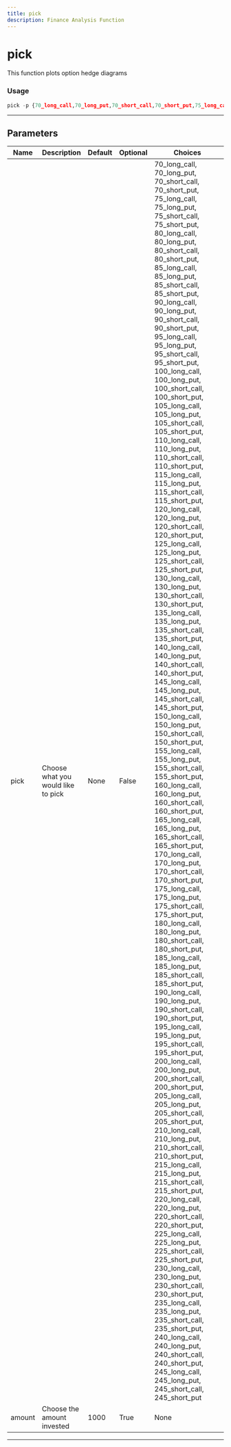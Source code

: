 ```yaml
---
title: pick
description: Finance Analysis Function
---
```


# pick

This function plots option hedge diagrams

### Usage

```python
pick -p {70_long_call,70_long_put,70_short_call,70_short_put,75_long_call,75_long_put,75_short_call,75_short_put,80_long_call,80_long_put,80_short_call,80_short_put,85_long_call,85_long_put,85_short_call,85_short_put,90_long_call,90_long_put,90_short_call,90_short_put,95_long_call,95_long_put,95_short_call,95_short_put,100_long_call,100_long_put,100_short_call,100_short_put,105_long_call,105_long_put,105_short_call,105_short_put,110_long_call,110_long_put,110_short_call,110_short_put,115_long_call,115_long_put,115_short_call,115_short_put,120_long_call,120_long_put,120_short_call,120_short_put,125_long_call,125_long_put,125_short_call,125_short_put,130_long_call,130_long_put,130_short_call,130_short_put,135_long_call,135_long_put,135_short_call,135_short_put,140_long_call,140_long_put,140_short_call,140_short_put,145_long_call,145_long_put,145_short_call,145_short_put,150_long_call,150_long_put,150_short_call,150_short_put,155_long_call,155_long_put,155_short_call,155_short_put,160_long_call,160_long_put,160_short_call,160_short_put,165_long_call,165_long_put,165_short_call,165_short_put,170_long_call,170_long_put,170_short_call,170_short_put,175_long_call,175_long_put,175_short_call,175_short_put,180_long_call,180_long_put,180_short_call,180_short_put,185_long_call,185_long_put,185_short_call,185_short_put,190_long_call,190_long_put,190_short_call,190_short_put,195_long_call,195_long_put,195_short_call,195_short_put,200_long_call,200_long_put,200_short_call,200_short_put,205_long_call,205_long_put,205_short_call,205_short_put,210_long_call,210_long_put,210_short_call,210_short_put,215_long_call,215_long_put,215_short_call,215_short_put,220_long_call,220_long_put,220_short_call,220_short_put,225_long_call,225_long_put,225_short_call,225_short_put,230_long_call,230_long_put,230_short_call,230_short_put,235_long_call,235_long_put,235_short_call,235_short_put,240_long_call,240_long_put,240_short_call,240_short_put,245_long_call,245_long_put,245_short_call,245_short_put} [-a AMOUNT]
```

---

## Parameters

| Name | Description | Default | Optional | Choices |
| ---- | ----------- | ------- | -------- | ------- |
| pick | Choose what you would like to pick | None | False | 70_long_call, 70_long_put, 70_short_call, 70_short_put, 75_long_call, 75_long_put, 75_short_call, 75_short_put, 80_long_call, 80_long_put, 80_short_call, 80_short_put, 85_long_call, 85_long_put, 85_short_call, 85_short_put, 90_long_call, 90_long_put, 90_short_call, 90_short_put, 95_long_call, 95_long_put, 95_short_call, 95_short_put, 100_long_call, 100_long_put, 100_short_call, 100_short_put, 105_long_call, 105_long_put, 105_short_call, 105_short_put, 110_long_call, 110_long_put, 110_short_call, 110_short_put, 115_long_call, 115_long_put, 115_short_call, 115_short_put, 120_long_call, 120_long_put, 120_short_call, 120_short_put, 125_long_call, 125_long_put, 125_short_call, 125_short_put, 130_long_call, 130_long_put, 130_short_call, 130_short_put, 135_long_call, 135_long_put, 135_short_call, 135_short_put, 140_long_call, 140_long_put, 140_short_call, 140_short_put, 145_long_call, 145_long_put, 145_short_call, 145_short_put, 150_long_call, 150_long_put, 150_short_call, 150_short_put, 155_long_call, 155_long_put, 155_short_call, 155_short_put, 160_long_call, 160_long_put, 160_short_call, 160_short_put, 165_long_call, 165_long_put, 165_short_call, 165_short_put, 170_long_call, 170_long_put, 170_short_call, 170_short_put, 175_long_call, 175_long_put, 175_short_call, 175_short_put, 180_long_call, 180_long_put, 180_short_call, 180_short_put, 185_long_call, 185_long_put, 185_short_call, 185_short_put, 190_long_call, 190_long_put, 190_short_call, 190_short_put, 195_long_call, 195_long_put, 195_short_call, 195_short_put, 200_long_call, 200_long_put, 200_short_call, 200_short_put, 205_long_call, 205_long_put, 205_short_call, 205_short_put, 210_long_call, 210_long_put, 210_short_call, 210_short_put, 215_long_call, 215_long_put, 215_short_call, 215_short_put, 220_long_call, 220_long_put, 220_short_call, 220_short_put, 225_long_call, 225_long_put, 225_short_call, 225_short_put, 230_long_call, 230_long_put, 230_short_call, 230_short_put, 235_long_call, 235_long_put, 235_short_call, 235_short_put, 240_long_call, 240_long_put, 240_short_call, 240_short_put, 245_long_call, 245_long_put, 245_short_call, 245_short_put |
| amount | Choose the amount invested | 1000 | True | None |

---
